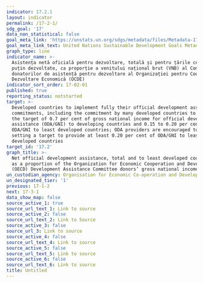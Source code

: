 ```yaml
---
indicator: 17.2.1
layout: indicator
permalink: /17-2-1/
sdg_goal: '17'
data_non_statistical: false
goal_meta_link: 'https://unstats.un.org/sdgs/metadata/files/Metadata-17-02-01.pdf'
goal_meta_link_text: United Nations Sustainable Development Goals Metadata (pdf 468kB)
graph_type: line
indicator_name: >-
  Asistența netă oficială pentru dezvoltare, totală și pentru țările cel mai
  puțin dezvoltate, ca proporție a venitului național brut (VNB) al Comitetului
  donatorilor de asistență pentru dezvoltare al Organizației pentru Cooperare și
  Dezvoltare Economică (OCDE)
indicator_sort_order: 17-02-01
published: true
reporting_status: notstarted
target: >-
  Developed countries to implement fully their official development assistance
  commitments, including the commitment by many developed countries to achieve
  the target of 0.7 per cent of gross national income for official development
  assistance (ODA/GNI) to developing countries and 0.15 to 0.20 per cent of
  ODA/GNI to least developed countries; ODA providers are encouraged to consider
  setting a target to provide at least 0.20 per cent of ODA/GNI to least
  developed countries
target_id: '17.2'
graph_title: >-
  Net official development assistance, total and to least developed countries,
  as a proportion of the Organization for Economic Cooperation and Development
  (OECD) Development Assistance Committee donors’ gross national income (GNI)
un_custodian_agency: Organisation for Economic Co-operation and Development (OECD)
un_designated_tier: '1'
previous: 17-1-2
next: 17-3-1
data_show_map: false
source_active_1: true
source_url_text_1: Link to source
source_active_2: false
source_url_text_2: Link to Source
source_active_3: false
source_url_3: Link to source
source_active_4: false
source_url_text_4: Link to source
source_active_5: false
source_url_text_5: Link to source
source_active_6: false
source_url_text_6: Link to source
title: Untitled
---
```

